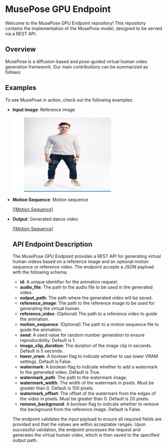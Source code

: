 # MusePose GPU Endpoint

Welcome to the MusePose GPU Endpoint repository! This repository contains the implementation of the MusePose model, designed to be served via a REST API.

## Overview

MusePose is a diffusion-based and pose-guided virtual human video generation framework. Our main contributions can be summarized as follows:

## Examples

To see MusePose in action, check out the following examples:

- **Input image**: Reference image  


  <img src="examples/input_image.png" width="320" height="240" alt="Input Image">



- **Motion Sequence**: Motion sequence  


  [![Motion Sequence]](examples/motion_sequence.mp4)



- **Output**: Generated dance video 


  [![Motion Sequence]](examples/motion_sequence.mp4)

  
  ## API Endpoint Description

  The MusePose GPU Endpoint provides a REST API for generating virtual human videos based on a reference image and an optional motion sequence or reference video. The endpoint accepts a JSON payload with the following schema:

  - **id**: A unique identifier for the animation request.
  - **audio_file**: The path to the audio file to be used in the generated video.
  - **output_path**: The path where the generated video will be saved.
  - **reference_image**: The path to the reference image to be used for generating the virtual human.
  - **reference_video**: (Optional) The path to a reference video to guide the animation.
  - **motion_sequence**: (Optional) The path to a motion sequence file to guide the animation.
  - **seed**: A seed value for random number generation to ensure reproducibility. Default is 1.
  - **image_clip_duration**: The duration of the image clip in seconds. Default is 5 seconds.
  - **lower_vram**: A boolean flag to indicate whether to use lower VRAM settings. Default is False.
  - **watermark**: A boolean flag to indicate whether to add a watermark to the generated video. Default is True.
  - **watermark_path**: The path to the watermark image.
  - **watermark_width**: The width of the watermark in pixels. Must be greater than 0. Default is 100 pixels.
  - **watermark_offset**: The offset of the watermark from the edges of the video in pixels. Must be greater than 0. Default is 20 pixels.
  - **remove_background**: A boolean flag to indicate whether to remove the background from the reference image. Default is False.

  The endpoint validates the input payload to ensure all required fields are provided and that the values are within acceptable ranges. Upon successful validation, the endpoint processes the request and generates the virtual human video, which is then saved to the specified output path.


